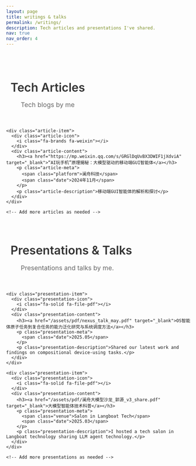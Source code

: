 ```yaml
---
layout: page
title: writings & talks
permalink: /writings/
description: Tech articles and presentations I've shared.
nav: true
nav_order: 4
---
```


<div class="writings-content">

<div class="section-container">
  <h2 class="section-title">
    <i class="fa-solid fa-newspaper"></i>
    Tech Articles
  </h2>
  <p class="section-description">Tech blogs by me</p>
  
  <div class="articles-grid">
    
    <div class="article-item">
      <div class="article-icon">
        <i class="fa-brands fa-weixin"></i>
      </div>
      <div class="article-content">
        <h3><a href="https://mp.weixin.qq.com/s/GRGlDqUvBX3DWIF1jXdviA" target="_blank">“AI玩手机”原理揭秘：大模型驱动的移动端GUI智能体</a></h3>
        <p class="article-meta">
          <span class="platform">澜舟科技</span>
          <span class="date">2024年11月</span>
        </p>
        <p class="article-description">移动端GUI智能体的解析和探讨</p>
      </div>
    </div>

    <!-- Add more articles as needed -->
    
  </div>
</div>

<div class="section-container">
  <h2 class="section-title">
    <i class="fa-solid fa-presentation-screen"></i>
    Presentations & Talks
  </h2>
  <p class="section-description">Presentations and talks by me.</p>
  
  <div class="presentations-grid">
    
    <div class="presentation-item">
      <div class="presentation-icon">
        <i class="fa-solid fa-file-pdf"></i>
      </div>
      <div class="presentation-content">
        <h3><a href="/assets/pdf/nexus_talk_may.pdf" target="_blank">OS智能体原子任务到复合任务的能力泛化研究与系统调度方法</a></h3>
        <p class="presentation-meta">
          <span class="date">2025.05</span>
        </p>
        <p class="presentation-description">Shared our latest work and findings on compositional device-using tasks.</p>
      </div>
    </div>

    <div class="presentation-item">
      <div class="presentation-icon">
        <i class="fa-solid fa-file-pdf"></i>
      </div>
      <div class="presentation-content">
        <h3><a href="/assets/pdf/澜舟大模型沙龙_郭源_v3_share.pdf" target="_blank">大模型智能体技术科普</a></h3>
        <p class="presentation-meta">
          <span class="venue">Salon in Langboat Tech</span>
          <span class="date">2025.03</span>
        </p>
        <p class="presentation-description">I hosted a tech salon in Langboat technology sharing LLM agent technology.</p>
      </div>
    </div>

    <!-- Add more presentations as needed -->
    
  </div>
</div>

</div>

<style>
.writings-content {
  max-width: 900px;
  margin: 0 auto;
  padding: 2rem 0;
}

.section-container {
  margin-bottom: 4rem;
}

.section-title {
  color: #333;
  font-size: 2rem;
  font-weight: 600;
  margin-bottom: 0.5rem;
  display: flex;
  align-items: center;
  gap: 0.75rem;
}

.section-title i {
  color: #007bff;
  font-size: 1.8rem;
}

.section-description {
  color: #666;
  font-size: 1.1rem;
  margin-bottom: 2.5rem;
  padding-left: 2.5rem;
}

.articles-grid, .presentations-grid {
  display: grid;
  gap: 1.5rem;
}

.article-item, .presentation-item {
  display: flex;
  align-items: flex-start;
  gap: 1rem;
  padding: 1.5rem;
  background: linear-gradient(135deg, #f8f9fa 0%, #ffffff 100%);
  border-radius: 12px;
  border-left: 4px solid #007bff;
  box-shadow: 0 2px 8px rgba(0,0,0,0.08);
  transition: all 0.3s ease;
}

.article-item:hover, .presentation-item:hover {
  transform: translateY(-3px);
  box-shadow: 0 8px 20px rgba(0,0,0,0.12);
  background: linear-gradient(135deg, #f0f8ff 0%, #ffffff 100%);
}

.article-icon, .presentation-icon {
  flex-shrink: 0;
  width: 50px;
  height: 50px;
  display: flex;
  align-items: center;
  justify-content: center;
  background: linear-gradient(135deg, #007bff 0%, #0056b3 100%);
  border-radius: 10px;
  color: white;
  font-size: 1.4rem;
}

.article-content, .presentation-content {
  flex: 1;
}

.article-content h3, .presentation-content h3 {
  margin: 0 0 0.5rem 0;
  font-size: 1.3rem;
  font-weight: 600;
}

.article-content h3 a, .presentation-content h3 a {
  color: #333;
  text-decoration: none;
  transition: color 0.3s ease;
}

.article-content h3 a:hover, .presentation-content h3 a:hover {
  color: #007bff;
}

.article-meta, .presentation-meta {
  display: flex;
  gap: 1rem;
  margin-bottom: 0.75rem;
}

.platform, .venue, .date {
  background: #e3f2fd;
  color: #1565c0;
  padding: 0.25rem 0.75rem;
  border-radius: 15px;
  font-size: 0.85rem;
  font-weight: 500;
}

.date {
  background: #f3e5f5;
  color: #7b1fa2;
}

.article-description, .presentation-description {
  color: #555;
  line-height: 1.6;
  margin: 0;
}

/* Responsive design */
@media (max-width: 768px) {
  .writings-content {
    padding: 1rem;
  }
  
  .section-title {
    font-size: 1.6rem;
  }
  
  .article-item, .presentation-item {
    flex-direction: column;
    text-align: center;
  }
  
  .article-icon, .presentation-icon {
    align-self: center;
  }
  
  .article-meta, .presentation-meta {
    justify-content: center;
    flex-wrap: wrap;
  }
}

/* External link icon */
.article-content a[href^="http"]:after,
.presentation-content a[href^="http"]:after {
  content: " \f35d";
  font-family: "Font Awesome 6 Free";
  font-weight: 900;
  font-size: 0.8rem;
  color: #666;
  margin-left: 0.3rem;
}

.presentation-content a[href$=".pdf"]:after {
  content: " \f1c1";
  font-family: "Font Awesome 6 Free";
  font-weight: 900;
  font-size: 0.8rem;
  color: #dc3545;
  margin-left: 0.3rem;
}
</style> 